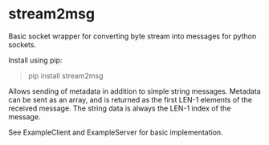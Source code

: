 # stream2msg

Basic socket wrapper for converting byte stream into messages for python sockets.

Install using pip:

> pip install stream2msg

Allows sending of metadata in addition to simple string messages. Metadata can be sent as an array, and is returned as the first LEN-1 elements of the received message. The string data is always the LEN-1 index of the message. 

See ExampleClient and ExampleServer for basic implementation.
